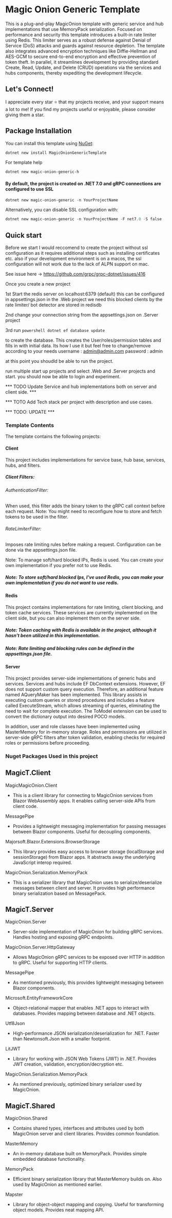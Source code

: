 # Magic Onion Generic Template

This is a plug-and-play MagicOnion template with generic service and hub implementations that use MemoryPack serialization.
Focused on performance and security this template introduces a built-in rate limiter using Redis. This limiter serves as a robust defense against Denial of Service (DoS) attacks and guards against resource depletion.
The template also integrates advanced encryption techniques like Diffie-Hellman and AES-GCM to secure end-to-end encryption and effective prevention of token theft. In parallel, it streamlines development by providing standard Create, Read, Update, and Delete (CRUD) operations via the services and hubs components, thereby expediting the development lifecycle.

## Let's Connect!
I appreciate every star ⭐ that my projects receive, and your support means a lot to me! If you find my projects useful or enjoyable, please consider giving them a star.

## Package Installation

You can install this template using [NuGet](https://www.nuget.org/packages/MagicOnionGenericTemplate):

```powershell
dotnet new install MagicOnionGenericTemplate
```
For template help

```powershell
dotnet new magic-onion-generic-h
```

#### By default, the project is created on .NET 7.0 and gRPC connections are configured to use SSL

```powershell
dotnet new magic-onion-generic -n YourProjectName
```

Alternatively, you can disable SSL configuration with:

```powershell
dotnet new magic-onion-generic -n YourProjectName -F net7.0 -S false
```


## Quick start

Before we start I would reccomend to create the project without ssl configuration as it requires additional steps such as installing certificates etc. 
also if your development environment is on a macos, the ssl configuration will not work due to the lack of ALPN support on mac.

See issue here -> https://github.com/grpc/grpc-dotnet/issues/416

Once you create a new project

1st Start the redis server on localhost:6379 (default) this can be configured in appsettings.json in the .Web project
we need this blocked clients by the rate limiter/ bot detector are stored in redisdb

2nd change your connection string from the appsettings.json on .Server project

3rd  run ```powershell dotnet ef database update ```

to create the database. 
This creates the User/roles/permission tables and fills in with initial data. Its how I use it but feel free to change/remove according to your needs
username : admin@admin.com
password : admin

 at this point you shoudld be able to run the project.

 run multiple start up projects and select .Web and .Server projects and start. you should now be able to login and experiment.


*** TODO Update Service and hub implementations both on server and client side. ***

*** TOTO Add Tech stack per project with description and use cases.
 

 

*** TODO: UPDATE ***
### Template Contents
The template contains the following projects:

#### Client
This project includes implementations for service base, hub base, services, hubs, and filters.

 ##### Client Filters: 

###### AuthenticationFilter: 
 When used, this filter adds the binary token to the gRPC call context before each request.
 Note: You might need to reconfigure how to store and fetch tokens to be used in the filter.

###### RateLimiterFilter:
Imposes rate limiting rules before making a request. Configuration can be done via the appsettings.json file.

Note: To manage soft/hard blocked IPs, Redis is used. You can create your own implementation if you prefer not to use Redis.
 
 ##### Note: To store soft/hard blocked Ips, I've used Redis, you can make your own implementation if you do not want to use redis.

 
 #### Redis
This project contains implementations for rate limiting, client blocking, and token cache services. These services are currently implemented on the client side, but you can also implement them on the server side.

 ##### Note: Token caching with Redis is available in the project, although it hasn't been utilized in this implementation.
 ##### Note: Rate limiting and blocking rules can be defined in the appsettings.json file.
 
 #### Server
This project provides server-side implementations of generic hubs and services. Services and hubs include EF DbContext extensions. However, EF does not support custom query execution. Therefore, an additional feature named AQueryMaker has been implemented. This library assists in executing custom queries or stored procedures and includes a feature called ExecuteStream, which allows streaming of queries, eliminating the need to wait for complete execution. The ToModel extension can be used to convert the dictionary output into desired POCO models.

In addition, user and role classes have been implemented using MasterMemory for in-memory storage. Roles and permissions are utilized in server-side gRPC filters after token validation, enabling checks for required roles or permissions before proceeding.

### Nuget Packages Used in this project

## MagicT.Client

MagicMagicOnion.Client
- This is a client library for connecting to MagicOnion services from Blazor WebAssembly apps. It enables calling server-side APIs from client code.

MessagePipe
- Provides a lightweight messaging implementation for passing messages between Blazor components. Useful for decoupling components.

Majorsoft.Blazor.Extensions.BrowserStorage
- This library provides easy access to browser storage (localStorage and sessionStorage) from Blazor apps. It abstracts away the underlying JavaScript interop required.

MagicOnion.Serialization.MemoryPack
- This is a serializer library that MagicOnion uses to serialize/deserialize messages between client and server. It provides high performance binary serialization based on MessagePack.
 
## MagicT.Server

MagicOnion.Server
- Server-side implementation of MagicOnion for building gRPC services. Handles hosting and exposing gRPC endpoints.

MagicOnion.Server.HttpGateway
- Allows MagicOnion gRPC services to be exposed over HTTP in addition to gRPC. Useful for supporting HTTP clients.

MessagePipe
- As mentioned previously, this provides lightweight messaging between Blazor components.

Microsoft.EntityFrameworkCore
- Object-relational mapper that enables .NET apps to interact with databases. Provides mapping between database and .NET objects.

Utf8Json
- High-performance JSON serialization/deserialization for .NET. Faster than Newtonsoft.Json with a smaller footprint.

LitJWT
- Library for working with JSON Web Tokens (JWT) in .NET. Provides JWT creation, validation, encryption/decryption etc.

MagicOnion.Serialization.MemoryPack
- As mentioned previously, optimized binary serializer used by MagicOnion.


## MagicT.Shared

MagicOnion.Shared
- Contains shared types, interfaces and attributes used by both MagicOnion server and client libraries. Provides common foundation.

MasterMemory
- An in-memory database built on MemoryPack. Provides simple embedded database functionality.

MemoryPack
- Efficient binary serialization library that MasterMemory builds on. Also used by MagicOnion as mentioned earlier.

Mapster
- Library for object-object mapping and copying. Useful for transforming object models. Provides neat mapping API.
 
